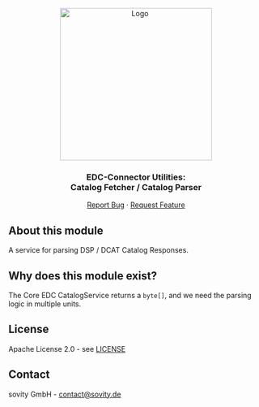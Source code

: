 <!-- PROJECT LOGO -->
<br />
<div align="center">
  <a href="https://github.com/sovity/edc-extensions">
    <img src="https://raw.githubusercontent.com/sovity/edc-ui/main/src/assets/images/sovity_logo.svg" alt="Logo" width="300">
  </a>

<h3 align="center">EDC-Connector Utilities:<br />Catalog Fetcher / Catalog Parser</h3>

  <p align="center">
    <a href="https://github.com/sovity/edc-extensions/issues/new?template=bug_report.md">Report Bug</a>
    ·
    <a href="https://github.com/sovity/edc-extensions/issues/new?template=feature_request.md">Request Feature</a>
  </p>
</div>

## About this module

A service for parsing DSP / DCAT Catalog Responses.

## Why does this module exist?

The Core EDC CatalogService returns a `byte[]`, and we need the parsing logic in multiple units.

## License

Apache License 2.0 - see [LICENSE](../../../LICENSE)

## Contact

sovity GmbH - contact@sovity.de
